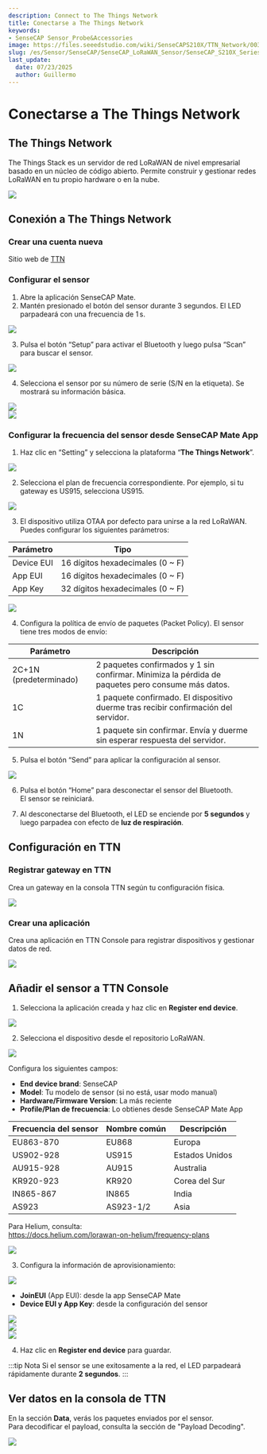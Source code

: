 ```yaml
---
description: Connect to The Things Network
title: Conectarse a The Things Network
keywords:
- SenseCAP Sensor_Probe&Accessories
image: https://files.seeedstudio.com/wiki/SenseCAPS210X/TTN_Network/003.webp
slug: /es/Sensor/SenseCAP/SenseCAP_LoRaWAN_Sensor/SenseCAP_S210X_Series/tutorial/How-to-Connect-SenseCAP-S210X-to-The-Things-Network
last_update:
  date: 07/23/2025
  author: Guillermo
---
```


# Conectarse a The Things Network

## The Things Network  
The Things Stack es un servidor de red LoRaWAN de nivel empresarial basado en un núcleo de código abierto. Permite construir y gestionar redes LoRaWAN en tu propio hardware o en la nube.

![](https://files.seeedstudio.com/wiki/SenseCAPS210X/TTN_Network/003.png)

## Conexión a The Things Network

### Crear una cuenta nueva  
Sitio web de [TTN](https://www.thethingsnetwork.org/)

### Configurar el sensor

1. Abre la aplicación SenseCAP Mate.  
2. Mantén presionado el botón del sensor durante 3 segundos. El LED parpadeará con una frecuencia de 1 s.  

![](https://files.seeedstudio.com/wiki/SenseCAPS210X/TTN_Network/004.png)

3. Pulsa el botón “Setup” para activar el Bluetooth y luego pulsa “Scan” para buscar el sensor.  

![](https://files.seeedstudio.com/wiki/SenseCAPS210X/TTN_Network/005.png)

4. Selecciona el sensor por su número de serie (S/N en la etiqueta). Se mostrará su información básica.

![](https://files.seeedstudio.com/wiki/SenseCAPS210X/TTN_Network/006.png)  
![](https://files.seeedstudio.com/wiki/SenseCAPS210X/TTN_Network/007.png)

### Configurar la frecuencia del sensor desde SenseCAP Mate App

1. Haz clic en “Setting” y selecciona la plataforma “**The Things Network**”.

![](https://files.seeedstudio.com/wiki/SenseCAPS210X/TTN_Network/008.png)

2. Selecciona el plan de frecuencia correspondiente. Por ejemplo, si tu gateway es US915, selecciona US915.

![](https://files.seeedstudio.com/wiki/SenseCAPS210X/TTN_Network/009.png)

3. El dispositivo utiliza OTAA por defecto para unirse a la red LoRaWAN. Puedes configurar los siguientes parámetros:

| **Parámetro** | **Tipo** |
|--------------|----------|
| Device EUI   | 16 dígitos hexadecimales (0 ~ F) |
| App EUI      | 16 dígitos hexadecimales (0 ~ F) |
| App Key      | 32 dígitos hexadecimales (0 ~ F) |

![](https://files.seeedstudio.com/wiki/SenseCAPS210X/TTN_Network/0010.png)

4. Configura la política de envío de paquetes (Packet Policy). El sensor tiene tres modos de envío:

| **Parámetro** | **Descripción** |
|--------------|------------------|
| 2C+1N (predeterminado) | 2 paquetes confirmados y 1 sin confirmar. Minimiza la pérdida de paquetes pero consume más datos. |
| 1C | 1 paquete confirmado. El dispositivo duerme tras recibir confirmación del servidor. |
| 1N | 1 paquete sin confirmar. Envía y duerme sin esperar respuesta del servidor. |

5. Pulsa el botón “Send” para aplicar la configuración al sensor.

![](https://files.seeedstudio.com/wiki/SenseCAPS210X/TTN_Network/0011.png)

6. Pulsa el botón “Home” para desconectar el sensor del Bluetooth.  
   El sensor se reiniciará.

7. Al desconectarse del Bluetooth, el LED se enciende por **5 segundos** y luego parpadea con efecto de **luz de respiración**.

## Configuración en TTN

### Registrar gateway en TTN
Crea un gateway en la consola TTN según tu configuración física.

![](https://files.seeedstudio.com/wiki/SenseCAPS210X/TTN_Network/0012.png)

### Crear una aplicación
Crea una aplicación en TTN Console para registrar dispositivos y gestionar datos de red.

![](https://files.seeedstudio.com/wiki/SenseCAPS210X/TTN_Network/0013.png)

## Añadir el sensor a TTN Console

1. Selecciona la aplicación creada y haz clic en **Register end device**.

![](https://files.seeedstudio.com/wiki/SenseCAPS210X/TTN_Network/0014.png)

2. Selecciona el dispositivo desde el repositorio LoRaWAN.

![](https://files.seeedstudio.com/wiki/SenseCAPS210X/TTN_Network/0015.png)

Configura los siguientes campos:

- **End device brand**: SenseCAP  
- **Model**: Tu modelo de sensor (si no está, usar modo manual)  
- **Hardware/Firmware Version**: La más reciente  
- **Profile/Plan de frecuencia**: Lo obtienes desde SenseCAP Mate App

| **Frecuencia del sensor** | **Nombre común** | **Descripción** |
|---------------------------|------------------|------------------|
| EU863-870                 | EU868            | Europa |
| US902-928                 | US915            | Estados Unidos |
| AU915-928                 | AU915            | Australia |
| KR920-923                 | KR920            | Corea del Sur |
| IN865-867                 | IN865            | India |
| AS923                    | AS923-1/2        | Asia |

Para Helium, consulta:  
https://docs.helium.com/lorawan-on-helium/frequency-plans

![](https://files.seeedstudio.com/wiki/SenseCAPS210X/TTN_Network/0017.png)

3. Configura la información de aprovisionamiento:

![](https://files.seeedstudio.com/wiki/SenseCAPS210X/TTN_Network/0018.png)

- **JoinEUI** (App EUI): desde la app SenseCAP Mate  
- **Device EUI y App Key**: desde la configuración del sensor

![](https://files.seeedstudio.com/wiki/SenseCAPS210X/TTN_Network/0019.png)  
![](https://files.seeedstudio.com/wiki/SenseCAPS210X/TTN_Network/0020.png)  
![](https://files.seeedstudio.com/wiki/SenseCAPS210X/TTN_Network/0021.png)

4. Haz clic en **Register end device** para guardar.

:::tip Nota
Si el sensor se une exitosamente a la red, el LED parpadeará rápidamente durante **2 segundos**.
:::

## Ver datos en la consola de TTN

En la sección **Data**, verás los paquetes enviados por el sensor.  
Para decodificar el payload, consulta la sección de "Payload Decoding".

![](https://files.seeedstudio.com/wiki/SenseCAPS210X/TTN_Network/0022.png)
